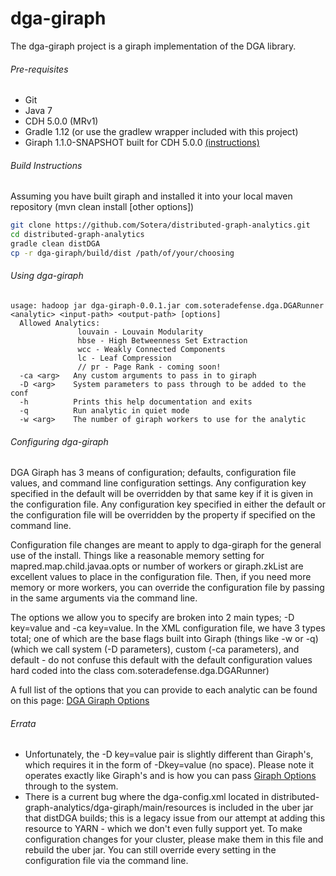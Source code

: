 dga-giraph
============================
The dga-giraph project is a giraph implementation of the DGA library.

###### Pre-requisites
- Git
- Java 7
- CDH 5.0.0 (MRv1)
- Gradle 1.12 (or use the gradlew wrapper included with this project)
- Giraph 1.1.0-SNAPSHOT built for CDH 5.0.0 [(instructions)](https://github.com/Sotera/distributed-graph-analytics/wiki/Building-Giraph-1.1.0-For-CDH-5.0.0)

###### Build Instructions
Assuming you have built giraph and installed it into your local maven repository (mvn clean install [other options])
```bash
git clone https://github.com/Sotera/distributed-graph-analytics.git
cd distributed-graph-analytics
gradle clean distDGA
cp -r dga-giraph/build/dist /path/of/your/choosing
```

###### Using dga-giraph
```
usage: hadoop jar dga-giraph-0.0.1.jar com.soteradefense.dga.DGARunner <analytic> <input-path> <output-path> [options]
  Allowed Analytics:
               louvain - Louvain Modularity
               hbse - High Betweenness Set Extraction
               wcc - Weakly Connected Components
               lc - Leaf Compression
               // pr - Page Rank - coming soon!
  -ca <arg>   Any custom arguments to pass in to giraph
  -D <arg>    System parameters to pass through to be added to the conf
  -h          Prints this help documentation and exits
  -q          Run analytic in quiet mode
  -w <arg>    The number of giraph workers to use for the analytic
```

###### Configuring dga-giraph
DGA Giraph has 3 means of configuration; defaults, configuration file values, and command line configuration settings.
Any configuration key specified in the default will be overridden by that same key if it is given in the configuration file.
Any configuration key specified in either the default or the configuration file will be overridden by the property if specified on the command line.

Configuration file changes are meant to apply to dga-giraph for the general use of the install.  Things like a reasonable memory setting for
mapred.map.child.javaa.opts or number of workers or giraph.zkList are excellent values to place in the configuration file.  Then, if you need more memory or more workers, you can
override the configuration file by passing in the same arguments via the command line.

The options we allow you to specify are broken into 2 main types; -D key=value and -ca key=value.  In the XML configuration file, we have 3 types total; one of which are the base flags
built into Giraph (things like -w or -q) (which we call system (-D parameters), custom (-ca parameters), and default -
do not confuse this default with the default configuration values hard coded into the class com.soteradefense.dga.DGARunner)

A full list of the options that you can provide to each analytic can be found on this page: [DGA Giraph Options](https://github.com/Sotera/distributed-graph-analytics/wiki/DGA-Giraph-Options)

###### Errata
- Unfortunately, the -D key=value pair is slightly different than Giraph's, which requires it in the form of -Dkey=value (no space).
Please note it operates exactly like Giraph's and is how you can pass [Giraph Options](http://giraph.apache.org/options.html) through to the system.
- There is a current bug where the dga-config.xml located in distributed-graph-analytics/dga-giraph/main/resources is included in the uber jar that
distDGA builds; this is a legacy issue from our attempt at adding this resource to YARN - which we don't even fully support yet.
To make configuration changes for your cluster, please make them in this file and rebuild the uber jar.  You can still override
every setting in the configuration file via the command line.

